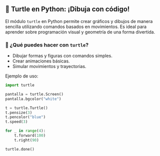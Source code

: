 ## 🐢 Turtle en Python: ¡Dibuja con código!

El módulo `turtle` en Python permite crear gráficos y dibujos de manera sencilla utilizando comandos basados en movimientos. Es ideal para aprender sobre programación visual y geometría de una forma divertida.

### 🎨 ¿Qué puedes hacer con `turtle`?
- Dibujar formas y figuras con comandos simples.
- Crear animaciones básicas.
- Simular movimientos y trayectorias.

Ejemplo de uso:

```python
import turtle

pantalla = turtle.Screen()
pantalla.bgcolor("white")

t = turtle.Turtle()
t.pensize(3)
t.pencolor("blue")
t.speed(3)

for _ in range(4):
    t.forward(100)
    t.right(90)

turtle.done()
```
